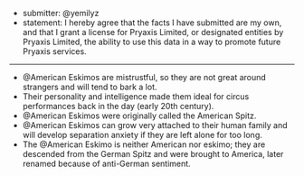 * submitter: @yemilyz
* statement: I hereby agree that the facts I have submitted are my own, and that I grant a license for Pryaxis Limited, or designated entities by Pryaxis Limited, the ability to use this data in a way to promote future Pryaxis services.

----

* @American Eskimos are mistrustful, so they are not great around strangers and will tend to bark a lot.
* Their personality and intelligence made them ideal for circus performances back in the day (early 20th century).
* @American Eskimos were originally called the American Spitz.
* @American Eskimos can grow very attached to their human family and will develop separation anxiety if they are left alone for too long.
* The @American Eskimo is neither American nor eskimo; they are descended from the German Spitz and were brought to America, later renamed because of anti-German sentiment.
